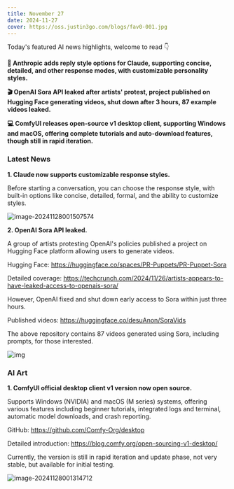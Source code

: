 ```yaml
---
title: November 27
date: 2024-11-27
cover: https://oss.justin3go.com/blogs/fav0-001.jpg
---
```


Today's featured AI news highlights, welcome to read 👇

**🎯 Anthropic adds reply style options for Claude, supporting concise, detailed, and other response modes, with customizable personality styles.**

**🎬 OpenAI Sora API leaked after artists' protest, project published on Hugging Face generating videos, shut down after 3 hours, 87 example videos leaked.**

**💻 ComfyUI releases open-source v1 desktop client, supporting Windows and macOS, offering complete tutorials and auto-download features, though still in rapid iteration.**


### Latest News

**1. Claude now supports customizable response styles.**

Before starting a conversation, you can choose the response style, with built-in options like concise, detailed, formal, and the ability to customize styles.

![image-20241128001507574](https://cdn.jsdelivr.net/gh/freelander/oss@master/ai-daily/2024-11-28/image-20241128001507574.png)


**2. OpenAI Sora API leaked.**

A group of artists protesting OpenAI's policies published a project on Hugging Face platform allowing users to generate videos.

Hugging Face: https://huggingface.co/spaces/PR-Puppets/PR-Puppet-Sora

Detailed coverage: https://techcrunch.com/2024/11/26/artists-appears-to-have-leaked-access-to-openais-sora/

However, OpenAI fixed and shut down early access to Sora within just three hours.

Published videos: https://huggingface.co/desuAnon/SoraVids

The above repository contains 87 videos generated using Sora, including prompts, for those interested.

![img](https://pbs.twimg.com/media/GdUhsttW8AEHr-r?format=png&name=medium)


### AI Art

**1. ComfyUI official desktop client v1 version now open source.**

Supports Windows (NVIDIA) and macOS (M series) systems, offering various features including beginner tutorials, integrated logs and terminal, automatic model downloads, and crash reporting.

GitHub: https://github.com/Comfy-Org/desktop

Detailed introduction: https://blog.comfy.org/open-sourcing-v1-desktop/

Currently, the version is still in rapid iteration and update phase, not very stable, but available for initial testing.

![image-20241128001314712](https://cdn.jsdelivr.net/gh/freelander/oss@master/ai-daily/2024-11-28/image-20241128001314712.png)